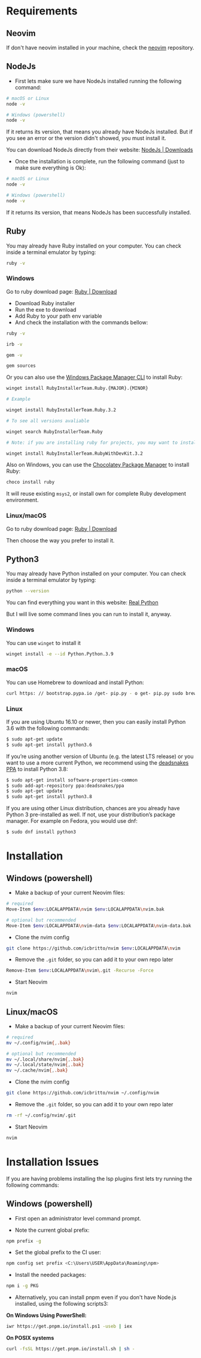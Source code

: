 # Requirements

## Neovim

If don't have neovim installed in your machine, check the [neovim](https://github.com/neovim/neovim/blob/master/INSTALL.md) repository.

## NodeJs

- First lets make sure we have NodeJs installed running the following command:

```bash
# macOS or Linux
node -v

# Windows (powershell)
node -v
```

If it returns its version, that means you already have NodeJs installed. But if you see an error or the version didn't showed, you must install it.

You can download NodeJs directly from their website: [NodeJs | Downloads](https://nodejs.org/en/download)

- Once the installation is complete, run the following command (just to make sure everything is Ok):

```bash
# macOS or Linux
node -v

# Windows (powershell)
node -v
```

If it returns its version, that means NodeJs has been successfully installed.

## Ruby

You may already have Ruby installed on your computer. You can check inside a terminal emulator by typing:

```bash
ruby -v
```

### Windows

Go to ruby download page: [Ruby | Download](https://rubyinstaller.org/downloads/)

- Download Ruby installer
- Run the exe to download
- Add Ruby to your path env variable
- And check the installation with the commands bellow:

```bash
ruby -v
```

```bash
irb -v
```

```bash
gem -v
```

```bash
gem sources
```

Or you can also use the [Windows Package Manager CLI](https://github.com/microsoft/winget-cli) to install Ruby:

```bash
winget install RubyInstallerTeam.Ruby.{MAJOR}.{MINOR}

# Example

winget install RubyInstallerTeam.Ruby.3.2

# To see all versions avaliable

winget search RubyInstallerTeam.Ruby

# Note: if you are installing ruby for projects, you may want to install RubyWithDevKit

winget install RubyInstallerTeam.RubyWithDevKit.3.2
```

Also on Windows, you can use the [Chocolatey Package Manager](https://chocolatey.org/install) to install Ruby:

```bash
choco install ruby
```

It will reuse existing `msys2`, or install own for complete Ruby development environment.

### Linux/macOS

Go to ruby download page: [Ruby | Download](https://www.ruby-lang.org/en/documentation/installation/)

Then choose the way you prefer to install it.

## Python3

You may already have Python installed on your computer. You can check inside a terminal emulator by typing:

```bash
python --version
```

You can find everything you want in this website: [Real Python](https://realpython.com/installing-python/#how-to-install-python-on-windows)

But I will live some command lines you can run to install it, anyway.

### Windows

You can use `winget` to install it

```bash
winget install -e --id Python.Python.3.9
```

### macOS

You can use Homebrew to download and install Python:

```bash
curl https: // bootstrap.pypa.io /get- pip.py - o get- pip.py sudo brew install python3
```

### Linux

If you are using Ubuntu 16.10 or newer, then you can easily install Python 3.6 with the following commands:

```bash
$ sudo apt-get update
$ sudo apt-get install python3.6
```

If you’re using another version of Ubuntu (e.g. the latest LTS release) or you want to use a more current Python, we recommend using the [deadsnakes PPA](https://launchpad.net/~deadsnakes/+archive/ubuntu/ppa) to install Python 3.8:

```bash
$ sudo apt-get install software-properties-common
$ sudo add-apt-repository ppa:deadsnakes/ppa
$ sudo apt-get update
$ sudo apt-get install python3.8
```

If you are using other Linux distribution, chances are you already have Python 3 pre-installed as well. If not, use your distribution’s package manager. For example on Fedora, you would use dnf:

```bash
$ sudo dnf install python3
```

# Installation

## Windows (powershell)

- Make a backup of your current Neovim files:

```bash
# required
Move-Item $env:LOCALAPPDATA\nvim $env:LOCALAPPDATA\nvim.bak  

# optional but recommended
Move-Item $env:LOCALAPPDATA\nvim-data $env:LOCALAPPDATA\nvim-data.bak
```

- Clone the nvim config

```bash
git clone https://github.com/icbritto/nvim $env:LOCALAPPDATA\nvim
```

- Remove the `.git` folder, so you can add it to your own repo later
```bash
Remove-Item $env:LOCALAPPDATA\nvim\.git -Recurse -Force
```

- Start Neovim
```bash
nvim
```
 
## Linux/macOS

- Make a backup of your current Neovim files:

```bash
# required
mv ~/.config/nvim{,.bak}  

# optional but recommended
mv ~/.local/share/nvim{,.bak}
mv ~/.local/state/nvim{,.bak}
mv ~/.cache/nvim{,.bak}
```

- Clone the nvim config

```bash
git clone https://github.com/icbritto/nvim ~/.config/nvim
```

- Remove the `.git` folder, so you can add it to your own repo later
```bash
rm -rf ~/.config/nvim/.git
```

- Start Neovim
```bash
nvim
```

# Installation Issues

If you are having problems installing the lsp plugins first lets try running the following commands:

## Windows (powershell)

- First open an administrator level command prompt.

- Note the current global prefix:

```bash
npm prefix -g
```

- Set the global prefix to the CI user:

```bash
npm config set prefix <C:\Users\USER\AppData\Roaming\npm>
```

- Install the needed packages: 

```bash
npm i -g PKG
```

- Alternatively, you can install pnpm even if you don't have Node.js installed, using the following scripts3:

**On Windows Using PowerShell:**

```bash
iwr https://get.pnpm.io/install.ps1 -useb | iex
```

**On POSIX systems**

```bash
curl -fsSL https://get.pnpm.io/install.sh | sh -
```
